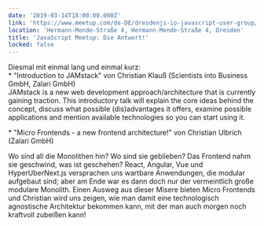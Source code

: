 ```yaml
---
date: '2019-03-14T18:00:00.000Z'
link: 'https://www.meetup.com/de-DE/dresdenjs-io-javascript-user-group/events/wwdfrqyzfbsb/'
location: 'Hermann-Mende-Straße 4, Hermann-Mende-Straße 4, Dresden'
title: 'JavaScript Meetup: Die Antwort!'
locked: false
---
```

Diesmal mit einmal lang und einmal kurz:  
\* "Introduction to JAMstack" von Christian Klauß (Scientists into Business GmbH, Zalari GmbH)  
JAMstack is a new web development approach/architecture that is currently gaining traction. This introductory talk will explain the core ideas behind the concept, discuss what possible (dis)advantages it offers, examine possible applications and mention available technologies so you can start using it.

\* "Micro Frontends - a new frontend architecture!" von Christian Ulbrich (Zalari GmbH)

Wo sind all die Monolithen hin? Wo sind sie geblieben? Das Frontend nahm sie geschwind, was ist geschehen? React, Angular, Vue und HyperUberNext.js versprachen uns wartbare Anwendungen, die modular aufgebaut sind; aber am Ende war es dann doch nur der vermeintlich große modulare Monolith. Einen Ausweg aus dieser Misere bieten Micro Frontends und Christian wird uns zeigen, wie man damit eine technologisch agnostische Architektur bekommen kann, mit der man auch morgen noch kraftvoll zubeißen kann!
